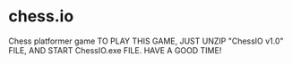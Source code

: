 # chess.io
Chess platformer game
TO PLAY THIS GAME, JUST UNZIP "ChessIO v1.0" FILE, AND START ChessIO.exe FILE.
HAVE A GOOD TIME!
